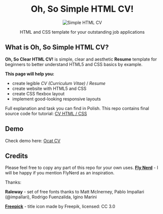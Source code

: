 <div align="center">
<h1 align="center">Oh, So Simple HTML CV!</h1>

<img alt="Simple HTML CV" src="https://github.com/ritaly/HTML-CSS-CV-demo/blob/master/img/resume_icon.png" />

HTML and CSS template for your outstanding job applications
</div>

## What is Oh, So Simple HTML CV?

**Oh, So Clear HTML CV!** is simple, clear and aesthetic **Resume** template for beginners to better understand HTML5 and CSS basics by example.

**This page will help you:**

* create legible *CV (Curriculum Vitae)* / *Resume*
* create website with HTML5 and CSS
* create CSS flexbox layout
* implement good-looking responsive layouts

Full explanation and task you can find in Polish.
This repo contains final source code for tutorial: [CV HTML / CSS]()

## Demo
Check demo here: [Ocat CV](https://ritaly.github.io/HTML-CSS-CV-demo/)

## Credits
Please feel free to copy any part of this repo for your own uses.
**[Fly Nerd](https://www.flynerd.pl/)** - I will be happy if you mention FlyNerd as an inspiration.

Thanks:

**Raleway** - set of free fonts thanks to Matt McInerney, Pablo Impallari (@impallari), Rodrigo Fuenzalida, Igino Marini

**[Freepick](http://www.freepik.com)** - title icon made by Freepik, licensed: CC 3.0
